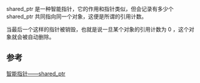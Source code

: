 shared_ptr 是一种智能指针，它的作用和指针类似，但会记录有多少个 shared_ptr 共同指向同一个对象，这便是所谓的引用计数。

当最后一个这样的指针被销毁，也就是说一旦某个对象的引用计数为 0 ，这个对象就会被自动删除。


## 参考

[智能指针——shared_ptr](https://blog.csdn.net/weixin_45732589/article/details/115741770)